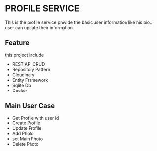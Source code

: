 # PROFILE SERVICE

This is the profile service provide the basic user information like his bio..
user can update their information.

## Feature

this project include

- REST API CRUD
- Repository Pattern
- Cloudinary
- Entity Framework
- Sqlite Db
- Docker

## Main User Case

- Get Profile with user id
- Create Profile
- Update Profile
- Add Photo
- set Main Photo
- Delete Photo
